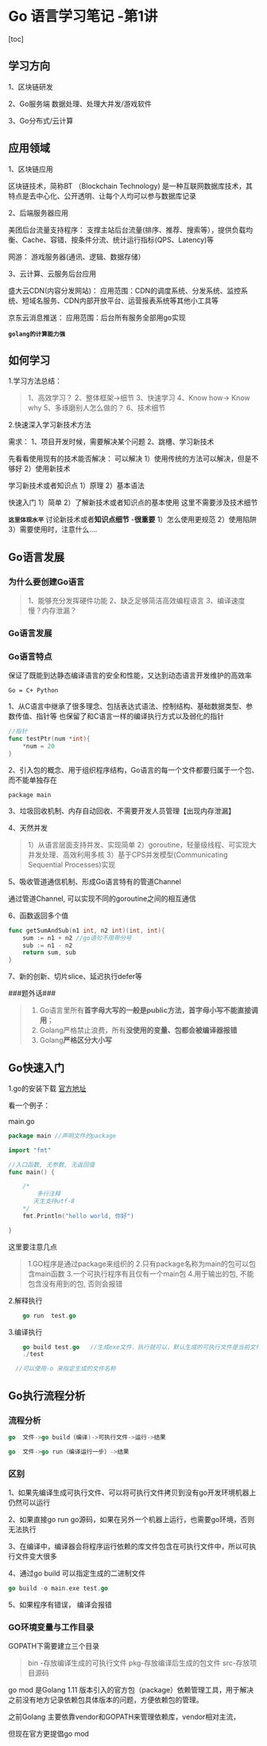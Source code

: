 # Go 语言学习笔记 -第1讲

[toc]



## 学习方向

1、区块链研发

2、Go服务端 数据处理、处理大并发/游戏软件

3、Go分布式/云计算


## 应用领域

1、区块链应用

区块链技术，简称BT （Blockchain Technology)
是一种互联网数据库技术，其特点是去中心化、公开透明、让每个人均可以参与数据库记录

2、后端服务器应用

美团后台流量支持程序：
支撑主站后台流量(排序、推荐、搜索等），提供负载均衡、Cache、容错、按条件分流、统计运行指标(QPS、Latency)等

网游：
游戏服务器(通讯、逻辑、数据存储）


3、云计算、云服务后台应用

盛大云CDN(内容分发网站)：
应用范围：CDN的调度系统、分发系统、监控系统、短域名服务、CDN内部开放平台、运营报表系统等其他小工具等


京东云消息推送：
应用范围：后台所有服务全部用go实现

**`golang的计算能力强`**


## 如何学习

1.学习方法总结：
>1、高效学习？
>2、整体框架->细节
>3、快速学习
>4、Know how-> Know why
>5、多琢磨别人怎么做的？
>6、技术细节


2.快速深入学习新技术方法

需求：
1、项目开发时候，需要解决某个问题
2、跳槽、学习新技术

先看看使用现有的技术能否解决：
可以解决
1）使用传统的方法可以解决，但是不够好
2）使用新技术


学习新技术或者知识点
1）原理
2）基本语法

快速入门
1）简单
2）了解新技术或者知识点的基本使用
这里不需要涉及技术细节


**`这里体现水平`**
讨论新技术或者**知识点细节** -**很重要**
1）怎么使用更规范
2）使用陷阱
3）需要使用时，注意什么....


## Go语言发展

### 为什么要创建Go语言

>1、能够充分发挥硬件功能
>2、缺乏足够简洁高效编程语言
>3、编译速度慢？内存泄漏？


### Go语言发展


### Go语言特点

保证了既能到达静态编译语言的安全和性能，又达到动态语言开发维护的高效率

```
Go = C+ Python
```

1、从C语言中继承了很多理念、包括表达式语法、控制结构、基础数据类型、参数传值、指针等
也保留了和C语言一样的编译执行方式以及弱化的指针

```go
//指针
func testPtr(num *int){
    *num = 20
}
```

2、引入包的概念、用于组织程序结构，Go语言的每一个文件都要归属于一个包、而不能单独存在

```
package main
```

3、垃圾回收机制、内存自动回收、不需要开发人员管理【出现内存泄漏】

4、天然并发

>1）从语言层面支持并发、实现简单
>2）goroutine，轻量级线程、可实现大并发处理、高效利用多核
>3）基于CPS并发模型(Communicating Sequential Processes)实现


5、吸收管道通信机制、形成Go语言特有的管道Channel

通过管道Channel, 可以实现不同的goroutine之间的相互通信


6、函数返回多个值

```go
func getSumAndSub(n1 int, n2 int)(int, int){
    sum := n1 + n2 //go语句不用带分号
    sub := n1 - n2
    return sum, sub
}
```



7、新的创新、切片slice、延迟执行defer等



###题外话###

>1. Go语言里所有**首字母大写的一般是public方法，首字母小写不能直接调用**；
>2. Golang严格禁止浪费，所有**没使用的变量、包都会被编译器报错**
>3. Golang**严格区分大小写**



## Go快速入门

1.go的安装下载 [官方地址](https://golang.org/dl/)

看一个例子： 

main.go

```go
package main //声明文件的package

import "fmt"

//入口函数, 无参数, 无返回值
func main() {

    /*
        多行注释
       天生支持utf-8
    */
    fmt.Println("hello world, 你好")

}
```

这里要注意几点

>1.GO程序是通过package来组织的
>2.只有package名称为main的包可以包含main函数
>3.一个可执行程序有且仅有一个main包
>4.用于输出的包, 不能包含没有用到的包, 否则会报错



2.解释执行
```go
    go run  test.go
```

3.编译执行
```go
    go build test.go   //生成exe文件，执行就可以，默认生成的可执行文件是当前文件名
    ./test

  //可以使用-o 来指定生成的文件名称
```



## Go执行流程分析

### 流程分析

```go
go	文件->go build（编译)->可执行文件->运行->结果

go	文件->go run（编译运行一步）->结果
```

### 区别

1、如果先编译生成可执行文件、可以将可执行文件拷贝到没有go开发环境机器上 仍然可以运行

2、如果直接go run go源码，如果在另外一个机器上运行，也需要go环境，否则无法执行

3、在编译中，编译器会将程序运行依赖的库文件包含在可执行文件中，所以可执行文件变大很多

 4、通过go build 可以指定生成的二进制文件

```go
go build -o main.exe test.go
```

5、如果程序有错误， 编译会报错


### GO环境变量与工作目录

GOPATH下需要建立三个目录

>bin -存放编译生成的可执行文件
>pkg-存放编译后生成的包文件
> src-存放项目源码


go mod 是Golang 1.11 版本引入的官方包（package）依赖管理工具，用于解决之前没有地方记录依赖包具体版本的问题，方便依赖包的管理。

之前Golang 主要依靠vendor和GOPATH来管理依赖库，vendor相对主流，

但现在官方更提倡go mod
